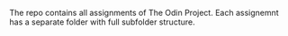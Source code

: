 The repo contains all assignments of The Odin Project. Each assignemnt has a separate folder with full subfolder structure.